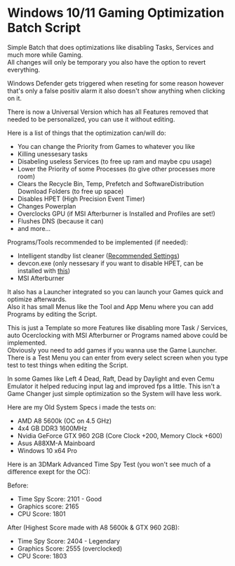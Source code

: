 # Windows 10/11 Gaming Optimization Batch Script

Simple Batch that does optimizations like disabling Tasks, Services and much more while Gaming.<br/>
All changes will only be temporary you also have the option to revert everything.

Windows Defender gets triggered when reseting for some reason however that's only a false positiv alarm it also doesn't show anything when clicking on it.

There is now a Universal Version which has all Features removed that needed to be personalized, you can use it without editing.<br/>

Here is a list of things that the optimization can/will do:<br/>

- You can change the Priority from Games to whatever you like
- Killing unessesary tasks
- Disabeling useless Services (to free up ram and maybe cpu usage)
- Lower the Priority of some Processes (to give other processes more room)
- Clears the Recycle Bin, Temp, Prefetch and SoftwareDistribution Download Folders (to free up space)
- Disables HPET (High Precision Event Timer)
- Changes Powerplan
- Overclocks GPU (if MSI Afterburner is Installed and Profiles are set!)
- Flushes DNS (because it can)
- and more...

Programs/Tools recommended to be implemented (if needed):

- Intelligent standby list cleaner ([Recommended Settings](https://imgur.com/a/abwLUL1))
- devcon.exe (only nessesary if you want to disable HPET, can be installed with [this](https://github.com/Drawbackz/DevCon-Installer))<br/>
- MSI Afterburner

It also has a Launcher integrated so you can launch your Games quick and optimize afterwards.<br/>
Also it has small Menus like the Tool and App Menu where you can add Programs by editing the Script.

This is just a Template so more Features like disabling more Task / Services, auto Ocerclocking with MSI Afterburner or Programs named above could be implemented.<br/>
Obviously you need to add games if you wanna use the Game Launcher.<br/>
There is a Test Menu you can enter from every select screen when you type test to test things when editing the Script.

In some Games like Left 4 Dead, Raft, Dead by Daylight and even Cemu Emulator it helped reducing input lag and improved fps a little.
This isn't a Game Changer just simple optimization so the System will have less work.

Here are my Old System Specs i made the tests on:<br/>

- AMD A8 5600k (OC on 4.5 GHz)
- 4x4 GB DDR3 1600MHz
- Nvidia GeForce GTX 960 2GB (Core Clock +200, Memory Clock +600)
- Asus A88XM-A Mainboard
- Windows 10 x64 Pro

Here is an 3DMark Advanced Time Spy Test (you won't see much of a difference exept for the OC):

Before:

- Time Spy Score: 2101 - Good
- Graphics score: 2165
- CPU Score: 1801

After (Highest Score made with A8 5600k & GTX 960 2GB):

- Time Spy Score: 2404 - Legendary
- Graphics Score: 2555 (overclocked)
- CPU Score: 1803
